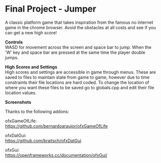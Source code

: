 # Final Project - Jumper

A classic platform game that takes inspiration from the famous no internet game in the chrome browser. Avoid the obstacles at all costs and see if you can get a new high score!

**Controls**\
WASD for movement across the screen and space bar to jump. When the 'W' key and space bar are pressed at the same time the player double jumps.

**High Scores and Settings**\
High scores and settings are accessible in game through menus. These are saved to files to maintain state from game to game, however due to time constraints their file locations are hard coded. To change the location of where you want these files to be saved go to globals.cpp and edit their file location values.

**Screenshots**


Thanks to the following addons:

ofxGameOfLife:\
https://github.com/bernardoaraujor/ofxGameOfLife

ofxDatGui:\
https://github.com/braitsch/ofxDatGui

ofxGui:\
https://openframeworks.cc/documentation/ofxGui/

